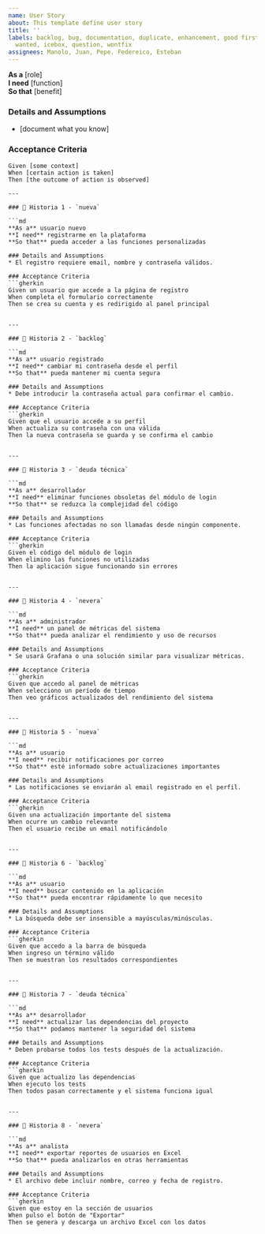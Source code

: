 ```yaml
---
name: User Story
about: This template define user story
title: ''
labels: backlog, bug, documentation, duplicate, enhancement, good first issue, help
  wanted, icebox, question, wontfix
assignees: Manolo, Juan, Pepe. Federeico, Esteban
---
```


**As a** [role]  
**I need** [function]  
**So that** [benefit]

### Details and Assumptions
* [document what you know]

### Acceptance Criteria
```gherkin
Given [some context]  
When [certain action is taken]  
Then [the outcome of action is observed]

---

### 📌 Historia 1 - `nueva`

```md
**As a** usuario nuevo  
**I need** registrarme en la plataforma  
**So that** pueda acceder a las funciones personalizadas

### Details and Assumptions
* El registro requiere email, nombre y contraseña válidos.

### Acceptance Criteria
```gherkin
Given un usuario que accede a la página de registro  
When completa el formulario correctamente  
Then se crea su cuenta y es redirigido al panel principal


---

### 📌 Historia 2 - `backlog`

```md
**As a** usuario registrado  
**I need** cambiar mi contraseña desde el perfil  
**So that** pueda mantener mi cuenta segura

### Details and Assumptions
* Debe introducir la contraseña actual para confirmar el cambio.

### Acceptance Criteria
```gherkin
Given que el usuario accede a su perfil  
When actualiza su contraseña con una válida  
Then la nueva contraseña se guarda y se confirma el cambio


---

### 📌 Historia 3 - `deuda técnica`

```md
**As a** desarrollador  
**I need** eliminar funciones obsoletas del módulo de login  
**So that** se reduzca la complejidad del código

### Details and Assumptions
* Las funciones afectadas no son llamadas desde ningún componente.

### Acceptance Criteria
```gherkin
Given el código del módulo de login  
When elimino las funciones no utilizadas  
Then la aplicación sigue funcionando sin errores


---

### 📌 Historia 4 - `nevera`

```md
**As a** administrador  
**I need** un panel de métricas del sistema  
**So that** pueda analizar el rendimiento y uso de recursos

### Details and Assumptions
* Se usará Grafana o una solución similar para visualizar métricas.

### Acceptance Criteria
```gherkin
Given que accedo al panel de métricas  
When selecciono un período de tiempo  
Then veo gráficos actualizados del rendimiento del sistema


---

### 📌 Historia 5 - `nueva`

```md
**As a** usuario  
**I need** recibir notificaciones por correo  
**So that** esté informado sobre actualizaciones importantes

### Details and Assumptions
* Las notificaciones se enviarán al email registrado en el perfil.

### Acceptance Criteria
```gherkin
Given una actualización importante del sistema  
When ocurre un cambio relevante  
Then el usuario recibe un email notificándolo


---

### 📌 Historia 6 - `backlog`

```md
**As a** usuario  
**I need** buscar contenido en la aplicación  
**So that** pueda encontrar rápidamente lo que necesito

### Details and Assumptions
* La búsqueda debe ser insensible a mayúsculas/minúsculas.

### Acceptance Criteria
```gherkin
Given que accedo a la barra de búsqueda  
When ingreso un término válido  
Then se muestran los resultados correspondientes


---

### 📌 Historia 7 - `deuda técnica`

```md
**As a** desarrollador  
**I need** actualizar las dependencias del proyecto  
**So that** podamos mantener la seguridad del sistema

### Details and Assumptions
* Deben probarse todos los tests después de la actualización.

### Acceptance Criteria
```gherkin
Given que actualizo las dependencias  
When ejecuto los tests  
Then todos pasan correctamente y el sistema funciona igual


---

### 📌 Historia 8 - `nevera`

```md
**As a** analista  
**I need** exportar reportes de usuarios en Excel  
**So that** pueda analizarlos en otras herramientas

### Details and Assumptions
* El archivo debe incluir nombre, correo y fecha de registro.

### Acceptance Criteria
```gherkin
Given que estoy en la sección de usuarios  
When pulso el botón de "Exportar"  
Then se genera y descarga un archivo Excel con los datos






